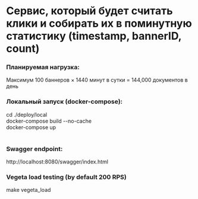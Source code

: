 # Cервис, который будет считать клики и собирать их в поминутную статистику (timestamp, bannerID, count)

### Планируемая нагрузка:
Максимум 100 баннеров × 1440 минут в сутки = 144,000 документов в день</br>

### Локальный запуск (docker-compose):
cd ./deploy/local </br>
docker-compose build --no-cache </br>
docker-compose up </br>
</br>

### Swagger endpoint:
http://localhost:8080/swagger/index.html

### Vegeta load testing (by default 200 RPS)
make vegeta_load
